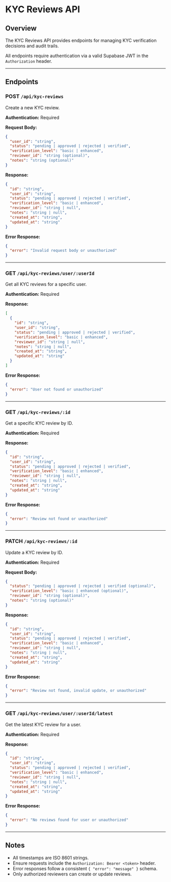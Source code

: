 # KYC Reviews API

## Overview

The KYC Reviews API provides endpoints for managing KYC verification decisions and audit trails.

All endpoints require authentication via a valid Supabase JWT in the `Authorization` header.

---

## Endpoints

### POST `/api/kyc-reviews`

Create a new KYC review.

**Authentication:** Required

**Request Body:**
```json
{
  "user_id": "string",
  "status": "pending | approved | rejected | verified",
  "verification_level": "basic | enhanced",
  "reviewer_id": "string (optional)",
  "notes": "string (optional)"
}
```

**Response:**
```json
{
  "id": "string",
  "user_id": "string",
  "status": "pending | approved | rejected | verified",
  "verification_level": "basic | enhanced",
  "reviewer_id": "string | null",
  "notes": "string | null",
  "created_at": "string",
  "updated_at": "string"
}
```

**Error Response:**
```json
{
  "error": "Invalid request body or unauthorized"
}
```

---

### GET `/api/kyc-reviews/user/:userId`

Get all KYC reviews for a specific user.

**Authentication:** Required

**Response:**
```json
[
  {
    "id": "string",
    "user_id": "string",
    "status": "pending | approved | rejected | verified",
    "verification_level": "basic | enhanced",
    "reviewer_id": "string | null",
    "notes": "string | null",
    "created_at": "string",
    "updated_at": "string"
  }
]
```

**Error Response:**
```json
{
  "error": "User not found or unauthorized"
}
```

---

### GET `/api/kyc-reviews/:id`

Get a specific KYC review by ID.

**Authentication:** Required

**Response:**
```json
{
  "id": "string",
  "user_id": "string",
  "status": "pending | approved | rejected | verified",
  "verification_level": "basic | enhanced",
  "reviewer_id": "string | null",
  "notes": "string | null",
  "created_at": "string",
  "updated_at": "string"
}
```

**Error Response:**
```json
{
  "error": "Review not found or unauthorized"
}
```

---

### PATCH `/api/kyc-reviews/:id`

Update a KYC review by ID.

**Authentication:** Required

**Request Body:**
```json
{
  "status": "pending | approved | rejected | verified (optional)",
  "verification_level": "basic | enhanced (optional)",
  "reviewer_id": "string (optional)",
  "notes": "string (optional)"
}
```

**Response:**
```json
{
  "id": "string",
  "user_id": "string",
  "status": "pending | approved | rejected | verified",
  "verification_level": "basic | enhanced",
  "reviewer_id": "string | null",
  "notes": "string | null",
  "created_at": "string",
  "updated_at": "string"
}
```

**Error Response:**
```json
{
  "error": "Review not found, invalid update, or unauthorized"
}
```

---

### GET `/api/kyc-reviews/user/:userId/latest`

Get the latest KYC review for a user.

**Authentication:** Required

**Response:**
```json
{
  "id": "string",
  "user_id": "string",
  "status": "pending | approved | rejected | verified",
  "verification_level": "basic | enhanced",
  "reviewer_id": "string | null",
  "notes": "string | null",
  "created_at": "string",
  "updated_at": "string"
}
```

**Error Response:**
```json
{
  "error": "No reviews found for user or unauthorized"
}
```

---

## Notes

- All timestamps are ISO 8601 strings.
- Ensure requests include the `Authorization: Bearer <token>` header.
- Error responses follow a consistent `{ "error": "message" }` schema.
- Only authorized reviewers can create or update reviews.
